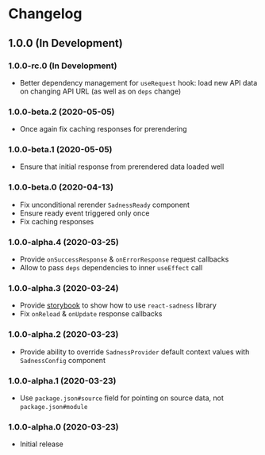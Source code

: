 # Changelog

## 1.0.0 (In Development)

### 1.0.0-rc.0 (In Development)

- Better dependency management for `useRequest` hook: load new API data on
  changing API URL (as well as on `deps` change)

### 1.0.0-beta.2 (2020-05-05)

- Once again fix caching responses for prerendering

### 1.0.0-beta.1 (2020-05-05)

- Ensure that initial response from prerendered data loaded well

### 1.0.0-beta.0 (2020-04-13)

- Fix unconditional rerender `SadnessReady` component
- Ensure ready event triggered only once
- Fix caching responses

### 1.0.0-alpha.4 (2020-03-25)

- Provide `onSuccessResponse` & `onErrorResponse` request callbacks
- Allow to pass `deps` dependencies to inner `useEffect` call

### 1.0.0-alpha.3 (2020-03-24)

- Provide [storybook](https://react-sadness.now.sh) to show how to use
  `react-sadness` library
- Fix `onReload` & `onUpdate` response callbacks

### 1.0.0-alpha.2 (2020-03-23)

- Provide ability to override `SadnessProvider` default context values with
  `SadnessConfig` component

### 1.0.0-alpha.1 (2020-03-23)

- Use `package.json#source` field for pointing on source data, not
  `package.json#module`

### 1.0.0-alpha.0 (2020-03-23)

- Initial release

